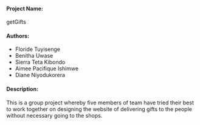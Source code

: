 #### Project Name:
getGifts
#### Authors:
* Floride Tuyisenge
* Benitha Uwase
* Sierra Teta Kibondo
* Aimee Pacifique Ishimwe 
* Diane Niyodukorera
#### Description:
This is a group project whereby five members of team have tried their best to work together on designing the website of delivering gifts to the people without necessary going to the shops. 

